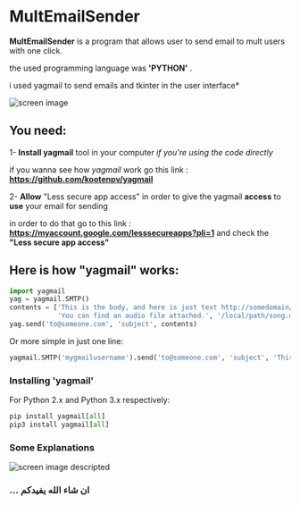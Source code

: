 # MultEmailSender
**MultEmailSender** is a program that allows user to send email to mult users with one click.

the used programming language was **'PYTHON'** .

i used yagmail to send emails and tkinter in the user interface*

 
 
![screen image](https://user-images.githubusercontent.com/72352932/111909803-fb250b80-8a5e-11eb-8544-8c064155718d.png)



## You need:
1- **Install yagmail** tool in your computer *if you're using the code directly*

if you wanna see how *yagmail* work go this link : **https://github.com/kootenpv/yagmail**



2- **Allow** "Less secure app access" in order to give the yagmail **access** to **use** your email for sending

in order to do that go to this link : **https://myaccount.google.com/lesssecureapps?pli=1** and check the **"Less secure app access"**




## Here is how "yagmail" works:

```python
import yagmail
yag = yagmail.SMTP()
contents = ['This is the body, and here is just text http://somedomain/image.png',
            'You can find an audio file attached.', '/local/path/song.mp3']
yag.send('to@someone.com', 'subject', contents)
```

Or more simple in just one line:
```python
yagmail.SMTP('mygmailusername').send('to@someone.com', 'subject', 'This is the body')
```


### Installing 'yagmail'

For Python 2.x and Python 3.x respectively:

```python
pip install yagmail[all]
pip3 install yagmail[all]

```




### Some Explanations


![screen image descripted](https://user-images.githubusercontent.com/72352932/111909998-d0878280-8a5f-11eb-96c1-ee137f496e66.png)


### ... ان شاء الله يفيدكم

